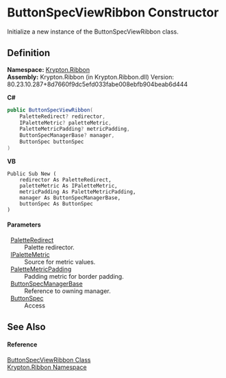 # ButtonSpecViewRibbon Constructor


Initialize a new instance of the ButtonSpecViewRibbon class.



## Definition
**Namespace:** <a href="1e9bc734-cff9-e9b8-f013-94cdac669794.md">Krypton.Ribbon</a>  
**Assembly:** Krypton.Ribbon (in Krypton.Ribbon.dll) Version: 80.23.10.287+8d7660f9dc5efd033fabe008ebfb904beab6d444

**C#**
``` C#
public ButtonSpecViewRibbon(
	PaletteRedirect? redirector,
	IPaletteMetric? paletteMetric,
	PaletteMetricPadding? metricPadding,
	ButtonSpecManagerBase? manager,
	ButtonSpec buttonSpec
)
```
**VB**
``` VB
Public Sub New ( 
	redirector As PaletteRedirect,
	paletteMetric As IPaletteMetric,
	metricPadding As PaletteMetricPadding,
	manager As ButtonSpecManagerBase,
	buttonSpec As ButtonSpec
)
```



#### Parameters
<dl><dt>  <a href="eb4bd14d-b283-a570-c104-b4d55603d473.md">PaletteRedirect</a></dt><dd>Palette redirector.</dd><dt>  <a href="24be40a1-a3fd-2c4b-ff96-f9b04b615193.md">IPaletteMetric</a></dt><dd>Source for metric values.</dd><dt>  <a href="0b770d6b-dbd6-9a12-4264-29d519d2ab3c.md">PaletteMetricPadding</a></dt><dd>Padding metric for border padding.</dd><dt>  <a href="144ff6cf-1b90-8f91-5d2f-e5ae803559b0.md">ButtonSpecManagerBase</a></dt><dd>Reference to owning manager.</dd><dt>  <a href="5c226624-9ac8-d7c9-8a8d-31d5ff115dbd.md">ButtonSpec</a></dt><dd>Access</dd></dl>

## See Also


#### Reference
<a href="00c58f2d-0eb2-72ae-6f6c-ec8a898f2376.md">ButtonSpecViewRibbon Class</a>  
<a href="1e9bc734-cff9-e9b8-f013-94cdac669794.md">Krypton.Ribbon Namespace</a>  
